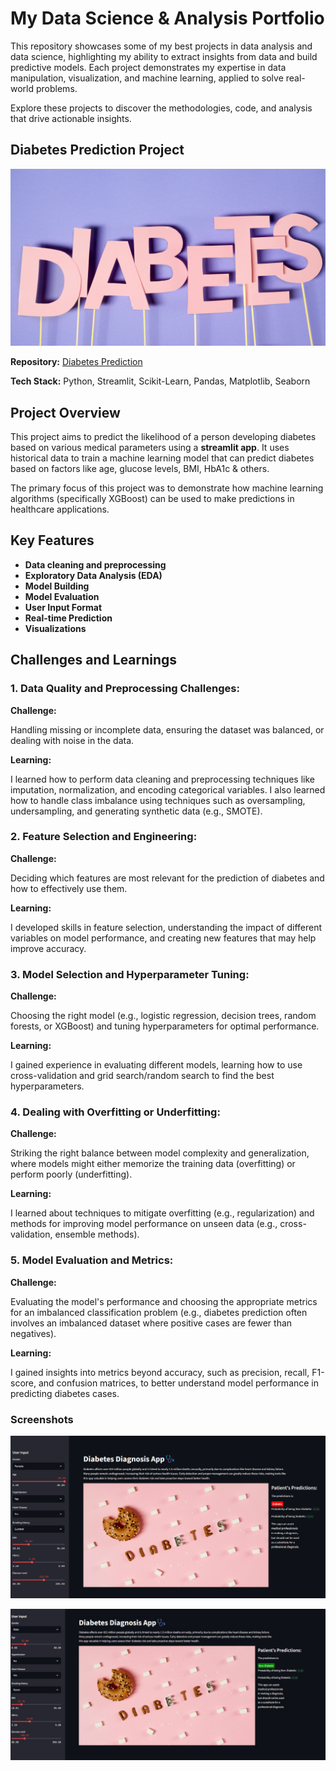 # My Data Science & Analysis Portfolio

This repository showcases some of my best projects in data analysis and data science, highlighting my ability to extract insights from data and build predictive models. Each project demonstrates my expertise in data manipulation, visualization, and machine learning, applied to solve real-world problems.

Explore these projects to discover the methodologies, code, and analysis that drive actionable insights.

## Diabetes Prediction Project
![](https://github.com/MithamoMorgan/MY_PORTFOLIO_/blob/master/Diabetes.jpg)

**Repository:** [Diabetes Prediction](https://github.com/MithamoMorgan/Diabetes_Prediction)

**Tech Stack:** Python, Streamlit, Scikit-Learn, Pandas, Matplotlib, Seaborn

## Project Overview

This project aims to predict the likelihood of a person developing diabetes based on various medical parameters using a **streamlit app**. It uses historical data to train a machine learning model that can predict diabetes based on factors like age, glucose levels, BMI, HbA1c & others.

The primary focus of this project was to demonstrate how machine learning algorithms (specifically XGBoost) can be used to make predictions in healthcare applications.

## Key Features

* **Data cleaning and preprocessing**
* **Exploratory Data Analysis (EDA)**
* **Model Building**
* **Model Evaluation** 
* **User Input Format**
* **Real-time Prediction**
* **Visualizations**

## Challenges and Learnings

### 1. Data Quality and Preprocessing Challenges:

**Challenge:**

Handling missing or incomplete data, ensuring the dataset was balanced, or dealing with noise in the data.

**Learning:**

I learned how to perform data cleaning and preprocessing techniques like imputation, normalization, and encoding categorical variables. I also learned how to handle class imbalance using techniques such as oversampling, undersampling, and generating synthetic data (e.g., SMOTE).

### 2. Feature Selection and Engineering:

**Challenge:**

Deciding which features are most relevant for the prediction of diabetes and how to effectively use them.

**Learning:**

I developed skills in feature selection, understanding the impact of different variables on model performance, and creating new features that may help improve accuracy.

### 3. Model Selection and Hyperparameter Tuning:

**Challenge:**

Choosing the right model (e.g., logistic regression, decision trees, random forests, or XGBoost) and tuning hyperparameters for optimal performance.

**Learning:**

I gained experience in evaluating different models, learning how to use cross-validation and grid search/random search to find the best hyperparameters.

### 4. Dealing with Overfitting or Underfitting:

**Challenge:**

Striking the right balance between model complexity and generalization, where models might either memorize the training data (overfitting) or perform poorly (underfitting).

**Learning:**

I learned about techniques to mitigate overfitting (e.g., regularization) and methods for improving model performance on unseen data (e.g., cross-validation, ensemble methods).

### 5. Model Evaluation and Metrics:

**Challenge:**

Evaluating the model's performance and choosing the appropriate metrics for an imbalanced classification problem (e.g., diabetes prediction often involves an imbalanced dataset where positive cases are fewer than negatives).

**Learning:**

I gained insights into metrics beyond accuracy, such as precision, recall, F1-score, and confusion matrices, to better understand model performance in predicting diabetes cases.

### Screenshots

![](https://github.com/MithamoMorgan/MY_PORTFOLIO_/blob/master/diabets_app.png)

![](https://github.com/MithamoMorgan/MY_PORTFOLIO_/blob/master/non_diabetic.jpg)


